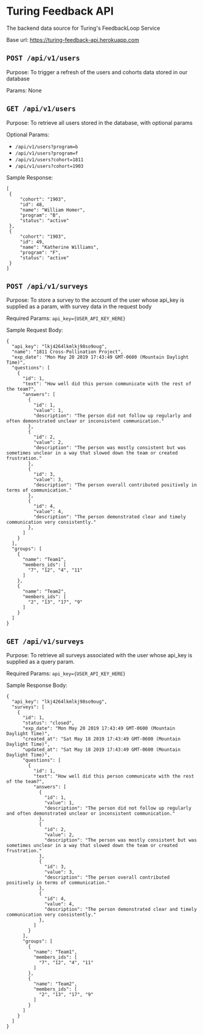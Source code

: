# Turing Feedback API
The backend data source for Turing's FeedbackLoop Service

Base url: https://turing-feedback-api.herokuapp.com

## `POST /api/v1/users`

   Purpose: To trigger a refresh of the users and cohorts data stored in our database
   
   Params: None

## `GET /api/v1/users`

   Purpose: To retrieve all users stored in the database, with optional params
   
   Optional Params: 
   - `/api/v1/users?program=b`
   - `/api/v1/users?program=f`
   - `/api/v1/users?cohort=1811`
   - `/api/v1/users?cohort=1903`
   
   Sample Response:
   
   ```
   [
    {
        "cohort": "1903",
        "id": 48,
        "name": "William Homer",
        "program": "B",
        "status": "active"
    },
    {
        "cohort": "1903",
        "id": 49,
        "name": "Katherine Williams",
        "program": "F",
        "status": "active"
    }
   ]
   ```

## `POST /api/v1/surveys`

   Purpose: To store a survey to the account of the user whose api_key is supplied as a param, with survey data in the request body
   
   Required Params: `api_key={USER_API_KEY_HERE}`
   
   Sample Request Body:
   ```
   {
     "api_key": "lkj4264lkmlkj98so9oug",
     "name": "1811 Cross-Pollination Project",
     "exp_date": "Mon May 20 2019 17:43:49 GMT-0600 (Mountain Daylight Time)",
     "questions": [
       {
         "id": 1,
         "text": "How well did this person communicate with the rest of the team?",
         "answers": [
           {
             "id": 1,
             "value": 1,
             "description": "The person did not follow up regularly and often demonstrated unclear or inconsistent communication."
           },
           {
             "id": 2,
             "value": 2,
             "description": "The person was mostly consistent but was sometimes unclear in a way that slowed down the team or created frustration."
           },
           {
             "id": 3,
             "value": 3,
             "description": "The person overall contributed positively in terms of communication."
           },
           {
             "id": 4,
             "value": 4,
             "description": "The person demonstrated clear and timely communication very consistently."
           },
         ]
       }
     ],
     "groups": [
       {
         "name": "Team1",
         "members_ids": [
           "7", "12", "4", "11"
         ]
       },
       {
         "name": "Team2",
         "members_ids": [
           "2", "13", "17", "9"
         ]
       }
     ]
   }
   ```
## `GET /api/v1/surveys`

   Purpose: To retrieve all surveys associated with the user whose api_key is supplied as a query param.
   
   Required Params: `api_key={USER_API_KEY_HERE}`
   
   Sample Response Body:
   ```
   {
     "api_key": "lkj4264lkmlkj98so9oug",
     "surveys": [
       {
         "id": 1,
         "status": "closed",
         "exp_date": "Mon May 20 2019 17:43:49 GMT-0600 (Mountain Daylight Time)",
         "created_at": "Sat May 18 2019 17:43:49 GMT-0600 (Mountain Daylight Time)",
         "updated_at": "Sat May 18 2019 17:43:49 GMT-0600 (Mountain Daylight Time)",
         "questions": [
           {
             "id": 1,
             "text": "How well did this person communicate with the rest of the team?",
             "answers": [
               {
                 "id": 1,
                 "value": 1,
                 "description": "The person did not follow up regularly and often demonstrated unclear or inconsistent communication."
               },
               {
                 "id": 2,
                 "value": 2,
                 "description": "The person was mostly consistent but was sometimes unclear in a way that slowed down the team or created frustration."
               },
               {
                 "id": 3,
                 "value": 3,
                 "description": "The person overall contributed positively in terms of communication."
               },
               {
                 "id": 4,
                 "value": 4,
                 "description": "The person demonstrated clear and timely communication very consistently."
               },
             ]
           }
         ],
         "groups": [
           {
             "name": "Team1",
             "members_ids": [
               "7", "12", "4", "11"
             ]
           },
           {
             "name": "Team2",
             "members_ids": [
               "2", "13", "17", "9"
             ]
           }
         ]
       }
     ]
   }
   ```

